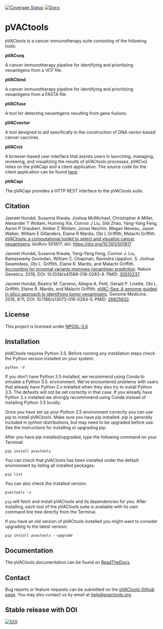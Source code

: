 [![Coverage Status](https://coveralls.io/repos/github/griffithlab/pVACtools/badge.svg?branch=master)](https://coveralls.io/github/griffithlab/pVACtools?branch=master)
[![Docs](https://readthedocs.org/projects/pvactools/badge/?version=latest)](https://docs.readthedocs.io/en/latest/?badge=latest)

# pVACtools

pVACtools is a cancer immunotherapy suite consisting of the following tools:

**pVACseq**

A cancer immunotherapy pipeline for identifying and prioritizing neoantigens from a VCF file.

**pVACbind**

A cancer immunotherapy pipeline for identifying and prioritizing neoantigens from a FASTA file.

**pVACfuse**

A tool for detecting neoantigens resulting from gene fusions.

**pVACvector**

A tool designed to aid specifically in the construction of DNA vector-based cancer vaccines.

**pVACviz**

A browser-based user interface that assists users in launching, managing, reviewing, and visualizing the results of pVACtools processes. pVACviz relies on the pVACapi and a client application. The source code for the client application can be found <a href="https://github.com/griffithlab/BGA-interface-projects/tree/master/apps/pvacviz">here</a>.

**pVACapi**

The pVACapi provides a HTTP REST interface to the pVACtools suite.

## Citation
Jasreet Hundal, Susanna Kiwala, Joshua McMichael, Christopher A Miller, Alexander T Wollam, Huiming Xia, Connor J Liu, Sidi Zhao, Yang-Yang Feng, Aaron P Graubert, Amber Z Wollam, Jonas Neichin, Megan Neveau, Jason Walker, William E Gillanders, Elaine R Mardis, Obi L Griffith, Malachi Griffith. [pVACtools: a computational toolkit to select and visualize cancer neoantigens](https://doi.org/10.1101/501817). bioRxiv 501817; doi: https://doi.org/10.1101/501817

Jasreet Hundal, Susanna Kiwala, Yang-Yang Feng, Connor J. Liu, Ramaswamy Govindan, William C. Chapman, Ravindra Uppaluri, S. Joshua Swamidass, Obi L. Griffith, Elaine R. Mardis, and Malachi Griffith. <a href="https://doi.org/10.1038/s41588-018-0283-9">Accounting for proximal variants improves neoantigen prediction</a>. Nature Genetics. 2018, DOI: 10.1038/s41588-018-0283-9. PMID: <a href="https://www.ncbi.nlm.nih.gov/pubmed/30510237">30510237</a>.

Jasreet Hundal, Beatriz M. Carreno, Allegra A. Petti, Gerald P. Linette, Obi L. Griffith, Elaine R. Mardis, and Malachi Griffith. <a href="http://www.genomemedicine.com/content/8/1/11">pVAC-Seq: A genome-guided in silico approach to identifying tumor neoantigens</a>. Genome Medicine. 2016, 8:11, DOI: 10.1186/s13073-016-0264-5. PMID: <a href="http://www.ncbi.nlm.nih.gov/pubmed/26825632">26825632</a>.

## License
This project is licensed under <a href="http://opensource.org/licenses/NPOSL-3.0">NPOSL-3.0</a>.

## Installation
pVACtools requires Python 3.5. Before running any installation steps check the Python version installed on your system:

`python -V`

If you don’t have Python 3.5 installed, we recommend using Conda to emulate a Python 3.5. environment. We’ve encountered problems with users that already have Python 2.x installed when they also try to install Python 3.5. The defaults will not be set correctly in that case. If you already have Python 2.x installed we strongly recommmend using Conda instead of installing Python 3.5 locally.

Once you have set up your Python 3.5 environment correctly you can use pip to install pVACtools. Make sure you have pip installed. pip is generally included in python distributions, but may need to be upgraded before use. See the instructions for installing or upgrading pip.

After you have pip installed/upgraded, type the following command on your Terminal:

`pip install pvactools`

You can check that pVACtools has been installed under the default environment by listing all installed packages:

`pip list`

You can also check the installed version:

`pvactools -v`

`pip` will fetch and install pVACtools and its dependencies for you. After installing, each tool of the pVACtools suite is available with its own command line tree directly from the Terminal.

If you have an old version of pVACtools installed you might want to consider upgrading to the latest version:

`pip install pvactools --upgrade`

## Documentation

The pVACtools documentation can be found on <a href="http://pvactools.readthedocs.io/">ReadTheDocs</a>.

## Contact
Bug reports or feature requests can be submitted on the <a href="https://github.com/griffithlab/pVACtools/issues">pVACtools Github page</a>. You may also contact us by email at help@pvactools.org.

## Stable release with DOI

[![DOI](https://zenodo.org/badge/102625109.svg)](https://zenodo.org/badge/latestdoi/102625109)
